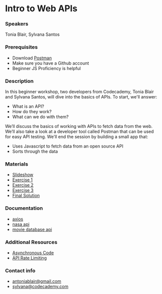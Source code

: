 # Intro to Web APIs

### Speakers
Tonia Blair, Sylvana Santos

### Prerequisites
- Download [Postman](https://www.postman.com/)
- Make sure you have a Github account
- Beginner JS Proficiency is helpful

### Description
In this beginner workshop, two developers from Codecademy, Tonia Blair and Sylvana Santos, will dive into the basics of APIs. To start, we'll answer:
- What is an API?
- How do they work?
- What can we do with them?

We’ll discuss the basics of working with APIs to fetch data from the web. We’ll also take a look at a developer tool called Postman that can be used for easy API testing.
We'll end the session by building a small app that:
- Uses Javascript to fetch data from an open source API
- Sorts through the data


### Materials
- [Slideshow](https://docs.google.com/presentation/d/1y2GUyqtTvOjoGSiF5O81J0Ix1JXYdGceeCJDT_mxjs0/edit#slide=id.p)
- [Exercise 1](https://codepen.io/sylvanasantos/pen/PoWqpzv)
- [Exercise 2](https://codepen.io/sylvanasantos/pen/rNjVyMm)
- [Exercise 3](https://codepen.io/sylvanasantos/pen/QWdbpGj)
- [Final Solution](https://codepen.io/sylvanasantos/pen/ExNeEqG)

### Documentation
- [axios](https://github.com/axios/axios)
- [nasa api](https://api.nasa.gov)
- [movie database api](https://developers.themoviedb.org/3/getting-started/introduction)

### Additional Resources
- [Asynchronous Code](https://academind.com/tutorials/callbacks-vs-promises-vs-rxjs-vs-async-awaits/)
- [API Rate Limiting](https://nordicapis.com/everything-you-need-to-know-about-api-rate-limiting/)

### Contact info
- [antoniablair@gmail.com](mailto:antoniablair@gmail.com)
- [sylvana@codecademy.com](mailto:sylvana@codecademy.com)
